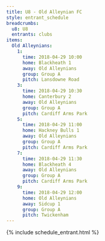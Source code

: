 ```yaml
---
title: U8 - Old Alleynian FC
style: entrant_schedule
breadcrumbs:
  u8: U8
  entrants: clubs
items:
  Old Alleynians:
    1:
      time: 2018-04-29 10:00
      home: Blackheath 1
      away: Old Alleynians
      group: Group A
      pitch: Lansdowne Road
    3:
      time: 2018-04-29 10:30
      home: Canterbury 2
      away: Old Alleynians
      group: Group A
      pitch: Cardiff Arms Park
    5:
      time: 2018-04-29 11:00
      home: Hackney Bulls 1
      away: Old Alleynians
      group: Group A
      pitch: Cardiff Arms Park
    7:
      time: 2018-04-29 11:30
      home: Blackheath 4
      away: Old Alleynians
      group: Group A
      pitch: Cardiff Arms Park
    9:
      time: 2018-04-29 12:00
      home: Old Alleynians
      away: Sidcup 1
      group: Group A
      pitch: Twickenham
---
```


{% include schedule_entrant.html %}
